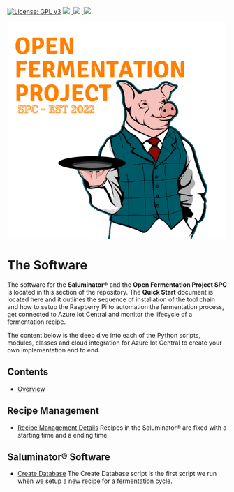 [![License: GPL v3](https://img.shields.io/badge/License-GPLv3-blue.svg)](https://www.gnu.org/licenses/gpl-3.0)&nbsp;<a href="https://www.open-fermentation-project.org/"><img src="https://img.shields.io/badge/OFS v1-Open%20Fermentation%20Project%20v1-yellowgreen"></a>&nbsp;<a href="https://apps.azureiotcentral.com/">
<img src="https://img.shields.io/badge/Azure IoT Central-Open%20Fermentation%20Project%20v1-blue"></a>&nbsp;<a href="https://www.saluminator.com/">
<img src="https://img.shields.io/badge/IoT-Saluminator%20Appliance%20v4-purple"></a>

<img src="../assets/open-fermentation-project-logo-v2-750.png" width="500"/>

# The Software

The software for the **Saluminator&reg;** and the **Open Fermentation Project SPC** is located in this section of the repository. The **Quick Start** document is located here and it outlines the sequence of installation of the tool chain and how to setup the Raspberry Pi to automation the fermentation process, get connected to Azure Iot Central and monitor the lifecycle of a fermentation recipe.

The content below is the deep dive into each of the Python scripts, modules, classes and cloud integration for Azure Iot Central to create your own implementation end to end.

## Contents

- [Overview](#overview)

## Recipe Management

- [Recipe Management Details](./RECIPES.MD)
  Recipes in the Saluminator&reg; are fixed with a starting time and a ending time.

## Saluminator&reg; Software

- [Create Database](./src/CREATEDB.MD)
  The Create Database script is the first script we run when we setup a new recipe for a fermentation cycle.
